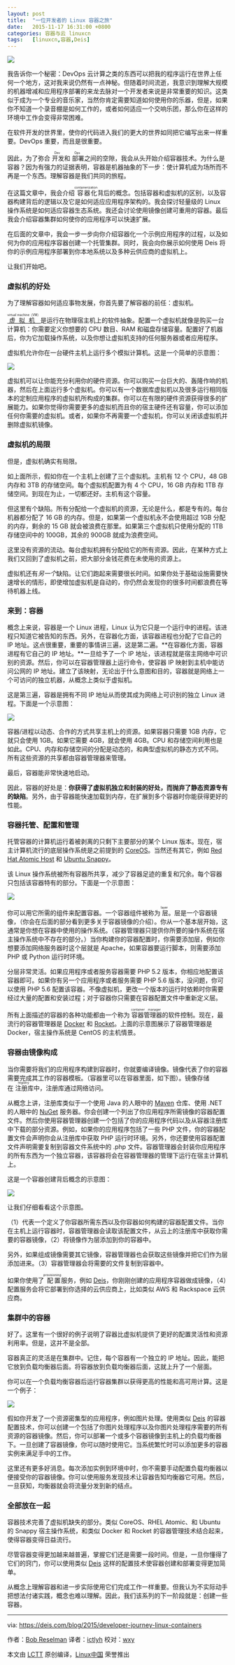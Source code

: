 ```yaml
---
layout: post
title:	"一位开发者的 Linux 容器之旅"
date:	2015-11-17 16:31:00 +0800 
categories:	容器与云 linuxcn 
tags:	[linuxcn,容器,Deis]
---
```



![](/Asserts/Images//attachment/album/201511/17/163121admm2d8mdmssmizz.jpg)


我告诉你一个秘密：DevOps 云计算之类的东西可以把我的程序运行在世界上任何一个地方，这对我来说仍然有一点神秘。但随着时间流逝，我意识到理解大规模的机器增减和应用程序部署的来龙去脉对一个开发者来说是非常重要的知识。这类似于成为一个专业的音乐家，当然你肯定需要知道如何使用你的乐器，但是，如果你不知道一个录音棚是如何工作的，或者如何适应一个交响乐团，那么你在这样的环境中工作会变得非常困难。


在软件开发的世界里，使你的代码进入我们的更大的世界如同把它编写出来一样重要。DevOps 重要，而且是很重要。


因此，为了弥合<ruby> 开发 <rp>  （ </rp> <rt>  Dev </rt> <rp>  ） </rp></ruby>和<ruby> 部署 <rp>  （ </rp> <rt>  Ops </rt> <rp>  ） </rp></ruby>之间的空隙，我会从头开始介绍容器技术。为什么是容器？因为有强力的证据表明，容器是机器抽象的下一步：使计算机成为场所而不再是一个东西。理解容器是我们共同的旅程。


在这篇文章中，我会介绍<ruby> 容器化 <rp>  （ </rp> <rt>  containerization </rt> <rp>  ） </rp></ruby>背后的概念。包括容器和虚拟机的区别，以及容器构建背后的逻辑以及它是如何适应应用程序架构的。我会探讨轻量级的 Linux 操作系统是如何适应容器生态系统。我还会讨论使用镜像创建可重用的容器。最后我会介绍容器集群如何使你的应用程序可以快速扩展。


在后面的文章中，我会一步一步向你介绍容器化一个示例应用程序的过程，以及如何为你的应用程序容器创建一个托管集群。同时，我会向你展示如何使用 Deis 将你的示例应用程序部署到你本地系统以及多种云供应商的虚拟机上。


让我们开始吧。


### 虚拟机的好处


为了理解容器如何适应事物发展，你首先要了解容器的前任：虚拟机。


<ruby> <a href="https://en.wikipedia.org/wiki/Virtual_machine">  虚拟机 </a> <rp>  （ </rp> <rt>  virtual machine（VM） </rt> <rp>  ） </rp></ruby>是运行在物理宿主机上的软件抽象。配置一个虚拟机就像是购买一台计算机：你需要定义你想要的 CPU 数目、RAM 和磁盘存储容量。配置好了机器后，你为它加载操作系统，以及你想让虚拟机支持的任何服务器或者应用程序。


虚拟机允许你在一台硬件主机上运行多个模拟计算机。这是一个简单的示意图：


![](/Asserts/Images//attachment/album/201511/17/163123u069dqy8rqxb70xq.png)


虚拟机可以让你能充分利用你的硬件资源。你可以购买一台巨大的、轰隆作响的机器，然后在上面运行多个虚拟机。你可以有一个数据库虚拟机以及很多运行相同版本的定制应用程序的虚拟机所构成的集群。你可以在有限的硬件资源获得很多的扩展能力。如果你觉得你需要更多的虚拟机而且你的宿主硬件还有容量，你可以添加任何你需要的虚拟机。或者，如果你不再需要一个虚拟机，你可以关闭该虚拟机并删除虚拟机镜像。


### 虚拟机的局限


但是，虚拟机确实有局限。


如上面所示，假如你在一个主机上创建了三个虚拟机。主机有 12 个 CPU，48 GB 内存和 3TB 的存储空间。每个虚拟机配置为有 4 个 CPU，16 GB 内存和 1TB 存储空间。到现在为止，一切都还好。主机有这个容量。


但这里有个缺陷。所有分配给一个虚拟机的资源，无论是什么，都是专有的。每台机器都分配了 16 GB 的内存。但是，如果第一个虚拟机永不会使用超过 1GB 分配的内存，剩余的 15 GB 就会被浪费在那里。如果第三个虚拟机只使用分配的 1TB 存储空间中的 100GB，其余的 900GB 就成为浪费空间。


这里没有资源的流动。每台虚拟机拥有分配给它的所有资源。因此，在某种方式上我们又回到了虚拟机之前，把大部分金钱花费在未使用的资源上。


虚拟机还有*另一个*缺陷。让它们跑起来需要很长时间。如果你处于基础设施需要快速增长的情形，即使增加虚拟机是自动的，你仍然会发现你的很多时间都浪费在等待机器上线。


### 来到：容器


概念上来说，容器是一个 Linux 进程，Linux 认为它只是一个运行中的进程。该进程只知道它被告知的东西。另外，在容器化方面，该容器进程也分配了它自己的 IP 地址。这点很重要，重要的事情讲三遍，这是第二遍。**在容器化方面，容器进程有它自己的 IP 地址。**一旦给予了一个 IP 地址，该进程就是宿主网络中可识别的资源。然后，你可以在容器管理器上运行命令，使容器 IP 映射到主机中能访问公网的 IP 地址。建立了该映射，无论出于什么意图和目的，容器就是网络上一个可访问的独立机器，从概念上类似于虚拟机。


这是第三遍，容器是拥有不同 IP 地址从而使其成为网络上可识别的独立 Linux 进程。下面是一个示意图：


![](/Asserts/Images//attachment/album/201511/17/163124ws3kgoeuownwgnw8.png)


容器/进程以动态、合作的方式共享主机上的资源。如果容器只需要 1GB 内存，它就只会使用 1GB。如果它需要 4GB，就会使用 4GB。CPU 和存储空间利用也是如此。CPU、内存和存储空间的分配是动态的，和典型虚拟机的静态方式不同。所有这些资源的共享都由容器管理器来管理。


最后，容器能非常快速地启动。


因此，容器的好处是：**你获得了虚拟机独立和封装的好处，而抛弃了静态资源专有的缺陷**。另外，由于容器能快速加载到内存，在扩展到多个容器时你能获得更好的性能。


### 容器托管、配置和管理


托管容器的计算机运行着被剥离的只剩下主要部分的某个 Linux 版本。现在，宿主计算机流行的底层操作系统是之前提到的 [CoreOS](https://coreos.com/using-coreos/)。当然还有其它，例如 [Red Hat Atomic Host](http://www.projectatomic.io/) 和 [Ubuntu Snappy](https://developer.ubuntu.com/en/snappy/)。


该 Linux 操作系统被所有容器所共享，减少了容器足迹的重复和冗余。每个容器只包括该容器特有的部分。下面是一个示意图：


![](/Asserts/Images//attachment/album/201511/17/163128imddsxrrbsg7lus4.png)


你可以用它所需的组件来配置容器。一个容器组件被称为<ruby> 层 <rp>  （ </rp> <rt>  layer </rt> <rp>  ） </rp></ruby>。层是一个容器镜像，（你会在后面的部分看到更多关于容器镜像的介绍）。你从一个基本层开始，这通常是你想在容器中使用的操作系统。（容器管理器只提供你所要的操作系统在宿主操作系统中不存在的部分。）当你构建你的容器配置时，你需要添加层，例如你想要添加网络服务器时这个层就是 Apache，如果容器要运行脚本，则需要添加 PHP 或 Python 运行时环境。


分层非常灵活。如果应用程序或者服务容器需要 PHP 5.2 版本，你相应地配置该容器即可。如果你有另一个应用程序或者服务需要 PHP 5.6 版本，没问题，你可以使用 PHP 5.6 配置该容器。不像虚拟机，更改一个版本的运行时依赖时你需要经过大量的配置和安装过程；对于容器你只需要在容器配置文件中重新定义层。


所有上面描述的容器的各种功能都由一个称为<ruby> 容器管理器 <rp>  （ </rp> <rt>  container manager </rt> <rp>  ） </rp></ruby>的软件控制。现在，最流行的容器管理器是 [Docker](https://www.docker.com/) 和 [Rocket](https://coreos.com/blog/rocket/)。上面的示意图展示了容器管理器是 Docker，宿主操作系统是 CentOS 的主机情景。


### 容器由镜像构成


当你需要将我们的应用程序构建到容器时，你就要编译镜像。镜像代表了你的容器需要完成其工作的容器模板。（容器里可以在容器里面，如下图）。镜像存储在<ruby> 注册库 <rp>  （ </rp> <rt>  registry </rt> <rp>  ） </rp></ruby>中，注册库通过网络访问。


从概念上讲，注册库类似于一个使用 Java 的人眼中的 [Maven](https://en.wikipedia.org/wiki/Apache_Maven) 仓库、使用 .NET 的人眼中的 [NuGet](https://www.nuget.org/) 服务器。你会创建一个列出了你应用程序所需镜像的容器配置文件。然后你使用容器管理器创建一个包括了你的应用程序代码以及从容器注册库中下载的部分资源。例如，如果你的应用程序包括了一些 PHP 文件，你的容器配置文件会声明你会从注册库中获取 PHP 运行时环境。另外，你还要使用容器配置文件声明需要复制到容器文件系统中的 .php 文件。容器管理器会封装你应用程序的所有东西为一个独立容器，该容器将会在容器管理器的管理下运行在宿主计算机上。


这是一个容器创建背后概念的示意图：


![](/Asserts/Images//attachment/album/201511/17/163130wo0cago8xdxz08md.png)


让我们仔细看看这个示意图。


（1）代表一个定义了你容器所需东西以及你容器如何构建的容器配置文件。当你在主机上运行容器时，容器管理器会读取该配置文件，从云上的注册库中获取你需要的容器镜像，（2）将镜像作为层添加到你的容器中。


另外，如果组成镜像需要其它镜像，容器管理器也会获取这些镜像并把它们作为层添加进来。（3）容器管理器会将需要的文件复制到容器中。


如果你使用了<ruby> 配置 <rp>  （ </rp> <rt>  provisioning </rt> <rp>  ） </rp></ruby>服务，例如 [Deis](http://deis.com/learn)，你刚刚创建的应用程序容器做成镜像，（4）配置服务会将它部署到你选择的云供应商上，比如类似 AWS 和 Rackspace 云供应商。


### 集群中的容器


好了。这里有一个很好的例子说明了容器比虚拟机提供了更好的配置灵活性和资源利用率。但是，这并不是全部。


容器真正的灵活是在集群中。记住，每个容器有一个独立的 IP 地址。因此，能把它放到负载均衡器后面。将容器放到负载均衡器后面，这就上升了一个层面。


你可以在一个负载均衡容器后运行容器集群以获得更高的性能和高可用计算。这是一个例子：


![](/Asserts/Images//attachment/album/201511/17/163131r17c16mk6hhkmbyq.png)


假如你开发了一个资源密集型的应用程序，例如图片处理。使用类似 [Deis](http://deis.com/learn) 的容器配置技术，你可以创建一个包括了你图片处理程序以及你图片处理程序需要的所有资源的容器镜像。然后，你可以部署一个或多个容器镜像到主机上的负载均衡器下。一旦创建了容器镜像，你可以随时使用它。当系统繁忙时可以添加更多的容器实例来满足手中的工作。


这里还有更多好消息。每次添加实例到环境中时，你不需要手动配置负载均衡器以便接受你的容器镜像。你可以使用服务发现技术让容器告知均衡器它可用。然后，一旦获知，均衡器就会将流量分发到新的结点。


### 全部放在一起


容器技术完善了虚拟机缺失的部分。类似 CoreOS、RHEL Atomic、和 Ubuntu 的 Snappy 宿主操作系统，和类似 Docker 和 Rocket 的容器管理技术结合起来，使得容器变得日益流行。


尽管容器变得更加越来越普遍，掌握它们还是需要一段时间。但是，一旦你懂得了它们的窍门，你可以使用类似 [Deis](http://deis.com/learn) 这样的配置技术使容器创建和部署变得更加简单。


从概念上理解容器和进一步实际使用它们完成工作一样重要。但我认为不实际动手把想法付诸实践，概念也难以理解。因此，我们该系列的下一阶段就是：创建一些容器。




---


via: <https://deis.com/blog/2015/developer-journey-linux-containers>


作者：[Bob Reselman](https://deis.com/blog) 译者：[ictlyh](http://www.mutouxiaogui.cn/blog/) 校对：[wxy](https://github.com/wxy)


本文由 [LCTT](https://github.com/LCTT/TranslateProject) 原创编译，[Linux中国](https://linux.cn/) 荣誉推出

